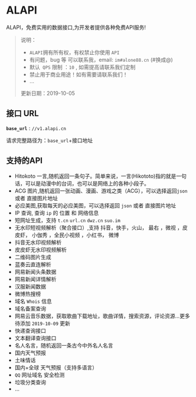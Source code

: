 # ALAPI
ALAPI，免费实用的数据接口,为开发者提供各种免费API服务!


> 说明：
>
> - `ALAPI`拥有所有权，有权禁止你使用 `API `
> - 有问题，bug 等 可以联系我，email: `im#alone88.cn`  (#换成@)
> - 默认` QPS` 限制 ：`10` , 如需提高请联系我们定制
> - 禁止用于商业用途！如有需要请联系我们！
> - ...
>
> 更新日期：2019-10-05



## 接口 URL

**`base_url`**  :   `//v1.alapi.cn`

请求完整路径为：`base_url`+接口地址



## 支持的API 

- Hitokoto 一言,随机返回一条句子。简单来说，一言(Hikototo)指的就是一句话，可以是动漫中的台词，也可以是网络上的各种小段子。
- ACG 图片,随机返回一张动画、漫画、游戏之类（ACG），可以选择返回`json` 或者 直接图片地址
- 必应美图,获取每天的必应美图，可以选择返回 `json`  或者 直接图片地址
- IP 查询, 查询 `ip` 的 位置 和 网络信息
- 短网址生成，支持 `t.cn`  `url.cn`  `dwz.cn`  `suo.im`
- 无水印短视频解析（聚合接口）,支持 抖音，快手，火山， 最右 ，微视 ，皮皮虾， 小伽秀 ，全民小视频 ，小红书， 微博
- 抖音无水印视频解析
- 皮皮虾无水印视频解析
- 二维码图片生成
- 蓝奏云直连解析
- 网易新闻头条数据
- 网易新闻详情解析
- 汉服新闻数据
- 微博热搜榜
- 域名 `Whois`  信息
- 域名备案查询
- 网易云音乐数据，获取歌曲下载地址，歌曲详情，搜索资源，评论资源...更多待添加 `2019-10-09`  更新 
- 快递查询接口
- 文本翻译查询接口
- 名人名言，随机返回一条古今中外名人名言
- 国内天气预报
- 土味情话
- 国内+全球 天气预报（支持多语言）
- `QQ` 网址域名 安全检测
- 垃圾分类查询
- ...
